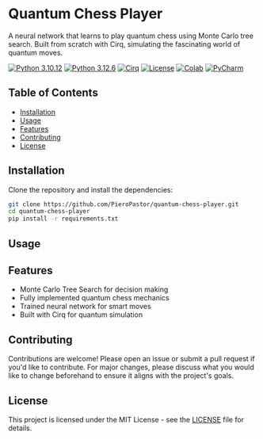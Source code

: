 # Quantum Chess Player

A neural network that learns to play quantum chess using Monte Carlo tree search. Built from scratch with Cirq, simulating the fascinating world of quantum moves.

[![Python 3.10.12](https://img.shields.io/badge/Python-3.10.12-blue)](https://www.python.org/downloads/release/python-31012/)
[![Python 3.12.6](https://img.shields.io/badge/Python-3.12.6-blue)](https://www.python.org/downloads/release/python-3126/)
[![Cirq](https://img.shields.io/badge/Cirq-1.4-orange)](https://quantumai.google/cirq)
[![License](https://img.shields.io/badge/License-MIT-green)](LICENSE)
[![Colab](https://img.shields.io/badge/Run%20on-Colab-yellow)](https://colab.research.google.com/)
[![PyCharm](https://img.shields.io/badge/Developed%20with-PyCharm-blue)](https://www.jetbrains.com/pycharm/)

## Table of Contents
- [Installation](#installation)
- [Usage](#usage)
- [Features](#features)
- [Contributing](#contributing)
- [License](#license)

## Installation
Clone the repository and install the dependencies:

```bash
git clone https://github.com/PieroPastor/quantum-chess-player.git
cd quantum-chess-player
pip install -r requirements.txt
```
## Usage

## Features
- Monte Carlo Tree Search for decision making
- Fully implemented quantum chess mechanics
- Trained neural network for smart moves
- Built with Cirq for quantum simulation

## Contributing
Contributions are welcome! Please open an issue or submit a pull request if you'd like to contribute. For major changes, please discuss what you would like to change beforehand to ensure it aligns with the project's goals.

## License
This project is licensed under the MIT License - see the [LICENSE](LICENSE) file for details.

